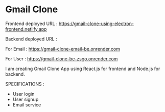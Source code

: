 # Gmail Clone

Frontend deployed URL : https://gmail-clone-using-electron-frontend.netlify.app

Backend deployed URL :

For Email : https://gmail-clone-email-be.onrender.com

For User : https://gmail-clone-be-zsgo.onrender.com

I am creating Gmail Clone App using React.js for frontend and Node.js for backend.

SPECIFICATIONS :
- User login
- User signup
- Email service


